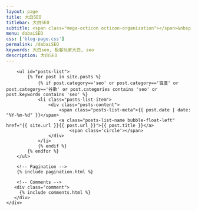 ```yaml
---
layout: page
title: 大白SEO
titlebar: 大白SEO
subtitle: <span class="mega-octicon octicon-organization"></span>&nbsp;&nbsp; 大白SEO
menu: dabaiSEO
css: ['blog-page.css']
permalink: /dabaiSEO
keywords: 大白seo, 极客玩家大白, seo
description: 大白SEO
---
```


<div class="row">
    <div class="col-md-12">

        <ul id="posts-list">
            {% for post in site.posts %}
                {% if post.category=='seo' or post.category=='百度' or post.category=='谷歌' or post.categories contains 'seo' or post.keywords contains 'seo' %}
                <li class="posts-list-item">
                    <div class="posts-content">
                        <span class="posts-list-meta">{{ post.date | date: "%Y-%m-%d" }}</span>
                        <a class="posts-list-name bubble-float-left" href="{{ site.url }}{{ post.url }}">{{ post.title }}</a>
                            <span class='circle'></span>
                    </div>
                </li>
                {% endif %}
            {% endfor %}
        </ul> 

        <!-- Pagination -->
        {% include pagination.html %}

        <!-- Comments -->
       <div class="comment">
         {% include comments.html %}
       </div>
    </div>

</div>
<script>
    $(document).ready(function(){

        // Enable bootstrap tooltip
        $("body").tooltip({ selector: '[data-toggle=tooltip]' });

    });
</script>